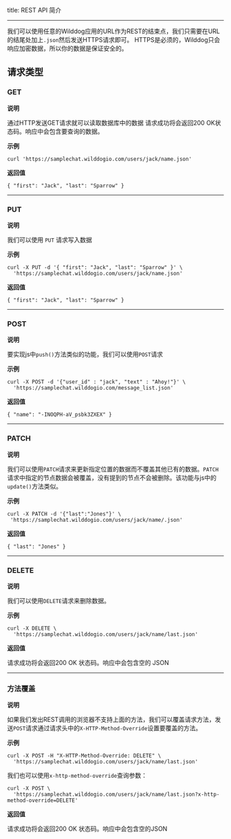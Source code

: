 
title: REST API 简介

---

我们可以使用任意的Wilddog应用的URL作为REST的结束点，我们只需要在URL的结尾处加上`.json`然后发送HTTPS请求即可。 HTTPS是必须的，Wilddog只会响应加密数据，所以你的数据是保证安全的。

## 请求类型

### GET

**说明**

通过HTTP发送GET请求就可以读取数据库中的数据 请求成功将会返回200 OK状态码。响应中会包含要查询的数据。

**示例**

```
curl 'https://samplechat.wilddogio.com/users/jack/name.json'

```

**返回值**

```
{ "first": "Jack", "last": "Sparrow" }

```

---

### PUT

**说明**

我们可以使用 `PUT` 请求写入数据

**示例**

```
curl -X PUT -d '{ "first": "Jack", "last": "Sparrow" }' \
  'https://samplechat.wilddogio.com/users/jack/name.json'

```

**返回值**

```
{ "first": "Jack", "last": "Sparrow" }

```

---

### POST

**说明**

要实现js中`push()`方法类似的功能，我们可以使用`POST`请求

**示例**

```
curl -X POST -d '{"user_id" : "jack", "text" : "Ahoy!"}' \
  'https://samplechat.wilddogio.com/message_list.json'

```

**返回值**

```
{ "name": "-INOQPH-aV_psbk3ZXEX" }

```

---

### PATCH

**说明**

我们可以使用`PATCH`请求来更新指定位置的数据而不覆盖其他已有的数据。`PATCH`请求中指定的节点数据会被覆盖，没有提到的节点不会被删除。该功能与js中的`update()`方法类似。

**示例**

```
curl -X PATCH -d '{"last":"Jones"}' \
 'https://samplechat.wilddogio.com/users/jack/name/.json'

```

**返回值**

```
{ "last": "Jones" }

```

---

### DELETE

**说明**

我们可以使用`DELETE`请求来删除数据。

**示例**

```
curl -X DELETE \
  'https://samplechat.wilddogio.com/users/jack/name/last.json'

```

**返回值**

请求成功将会返回200 OK 状态码。响应中会包含空的 JSON

---

### 方法覆盖

**说明**

如果我们发出REST调用的浏览器不支持上面的方法，我们可以覆盖请求方法，发送`POST`请求通过请求头中的`X-HTTP-Method-Override`设置要覆盖的方法。

**示例**

```
curl -X POST -H "X-HTTP-Method-Override: DELETE" \
  'https://samplechat.wilddogio.com/users/jack/name/last.json'

```

我们也可以使用`x-http-method-override`查询参数：

```
curl -X POST \
  'https://samplechat.wilddogio.com/users/jack/name/last.json?x-http-method-override=DELETE'

```

**返回值**

请求成功将会返回200 OK 状态码。响应中会包含空的JSON
